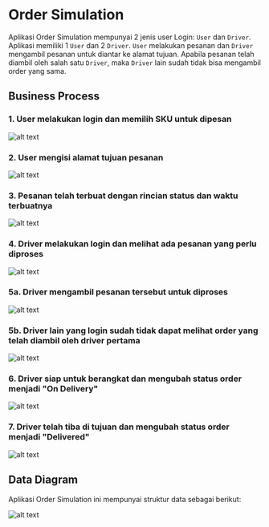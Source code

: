 # Order Simulation
Aplikasi Order Simulation mempunyai 2 jenis user Login: `User` dan `Driver`. Aplikasi memiliki 1 `User` dan 2 `Driver`.
`User` melakukan pesanan dan `Driver` mengambil pesanan untuk diantar ke alamat tujuan. Apabila pesanan telah diambil oleh salah satu `Driver`, maka `Driver` lain sudah tidak bisa mengambil order yang sama.


## Business Process

### 1. User melakukan login dan memilih SKU untuk dipesan
![alt text](https://github.com/lincgroup/order-simulation/raw/master/images/1-create-order.png "Create Order")

### 2. User mengisi alamat tujuan pesanan
![alt text](https://github.com/lincgroup/order-simulation/raw/master/images/2-input-delivery-address.png "Input Delivery Address")

### 3. Pesanan telah terbuat dengan rincian status dan waktu terbuatnya
![alt text](https://github.com/lincgroup/order-simulation/raw/master/images/3-order-created.png "Order Created")

### 4. Driver melakukan login dan melihat ada pesanan yang perlu diproses
![alt text](https://github.com/lincgroup/order-simulation/raw/master/images/4-driver-view-order.png "Driver View Order")

### 5a. Driver mengambil pesanan tersebut untuk diproses
![alt text](https://github.com/lincgroup/order-simulation/raw/master/images/5-driver-job-created.png "Driver Job Created")

### 5b. Driver lain yang login sudah tidak dapat melihat order yang telah diambil oleh driver pertama
![alt text](https://github.com/lincgroup/order-simulation/raw/master/images/5-driver-other-dont-see-order.png "Other Driver Don't See Taken Order")

### 6. Driver siap untuk berangkat dan mengubah status order menjadi "On Delivery"
![alt text](https://github.com/lincgroup/order-simulation/raw/master/images/6-driver-on-delivery.png "Driver On Delivery")

### 7. Driver telah tiba di tujuan dan mengubah status order menjadi "Delivered"
![alt text](https://github.com/lincgroup/order-simulation/raw/master/images/7-driver-order-delivered.png "Driver Job Created")

## Data Diagram
Aplikasi Order Simulation ini mempunyai struktur data sebagai berikut:

![alt text](https://github.com/lincgroup/order-simulation/raw/master/images/0-data-diagram.png "Data Diagram")
